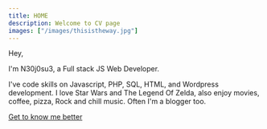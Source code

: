 ```yaml
---
title: HOME
description: Welcome to CV page
images: ["/images/thisistheway.jpg"]
---
```


Hey,

I'm N30j0su3, a Full stack JS Web Developer.

I've code skills on Javascript, PHP, SQL, HTML, and Wordpress development. I love Star Wars and The Legend Of Zelda, also enjoy movies, coffee, pizza, Rock and chill music. Often I'm a blogger too.

[Get to know me better](/about "Get to know me better")